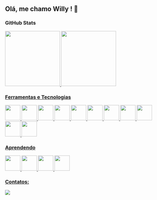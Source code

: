 ## Olá, me chamo Willy ! 👋

### **GitHub Stats**

<div>
  <a href="https://github.com/willyoliv">
  <img height="180em" src="https://github-readme-stats.vercel.app/api/top-langs/?username=willyoliv&layout=compact&langs_count=7"/>
  <img height="180em" src="https://github-readme-stats.vercel.app/api?username=willyoliv&show_icons=true&include_all_commits=true&count_private=true"/>
</div>

### Ferramentas e Tecnologias
<p>
  <img src="https://cdn.jsdelivr.net/gh/devicons/devicon/icons/java/java-original.svg" width="50" height="50"/>
  <img src="https://cdn.jsdelivr.net/gh/devicons/devicon/icons/spring/spring-original.svg" width="50" height="50"/>
  <img src="https://cdn.jsdelivr.net/gh/devicons/devicon/icons/html5/html5-original.svg" width="50" height="50"/>
  <img src="https://cdn.jsdelivr.net/gh/devicons/devicon/icons/css3/css3-original.svg" width="50" height="50"/>          
  <img src="https://cdn.jsdelivr.net/gh/devicons/devicon/icons/javascript/javascript-original.svg" width="50" height="50"/>
  <img src="https://cdn.jsdelivr.net/gh/devicons/devicon/icons/typescript/typescript-original.svg" width="50" height="50"/>
  <img src="https://cdn.jsdelivr.net/gh/devicons/devicon/icons/react/react-original.svg" width="50" height="50"/>
  <img src="https://cdn.jsdelivr.net/gh/devicons/devicon/icons/nextjs/nextjs-original-wordmark.svg" width="50" height="50"/>
  <img src="https://cdn.jsdelivr.net/gh/devicons/devicon/icons/angularjs/angularjs-original.svg" width="50" height="50"/>         
  <img src="https://cdn.jsdelivr.net/gh/devicons/devicon/icons/dart/dart-original.svg" width="50" height="50"/> 
  <img src="https://cdn.jsdelivr.net/gh/devicons/devicon/icons/flutter/flutter-original.svg" width="50" height="50"/>
</p>
  
### Aprendendo
<p>
  <img src="https://cdn.jsdelivr.net/gh/devicons/devicon/icons/apachekafka/apachekafka-original.svg" width="50" height="50"/>
  <img src="https://cdn.jsdelivr.net/gh/devicons/devicon/icons/docker/docker-original.svg" width="50" height="50"/>
  <img src="https://cdn.jsdelivr.net/gh/devicons/devicon/icons/nodejs/nodejs-original.svg" width="50" height="50"/>
  <img src="https://cdn.jsdelivr.net/gh/devicons/devicon/icons/mongodb/mongodb-original.svg" width="50" height="50"/>
</p>
  
 ### Contatos:

<div>
<a href="https://www.linkedin.com/in/willy-oliv/" target="_blank"><img src="https://img.shields.io/badge/-LinkedIn-%230077B5?style=for-the-badge&logo=linkedin&logoColor=white" target="_blank"></a>   
</div>
          
          
